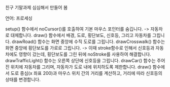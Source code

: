 친구 기말과제 심심해서 만들어 봄 

언어: 프로세싱

setup() 함수에서 noCursor()를 호출하여 기본 마우스 포인터를 숨깁니다. -> 자동차로 대체합니다.
draw() 함수에서 배경, 도로, 횡단보도, 신호등, 그리고 자동차를 그립니다.
drawRoad() 함수는 화면 중앙에 수직 도로를 그립니다.
drawCrosswalk() 함수는 화면 중앙에 횡단보도를 가로로 그립니다. -> 이때 stroke함수로 인해서 신호등과 자동차에도 영향이 갔는데, 횡단보도를 그린 뒤에 noStroke를 사용하여 해결합니다. 
drawTrafficLight() 함수는 오른쪽 상단에 신호등을 그립니다.
drawCar() 함수는 주어진 위치에 자동차를 그리며, 자동차가 도로 내에 위치하도록 제한합니다.
draw() 함수에서 도로 중심(x 좌표 200)과 마우스 위치 간의 거리를 계산하고, 거리에 따라 신호등의 상태를 변경합니다.


